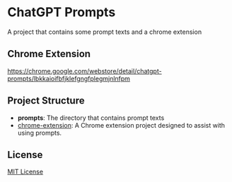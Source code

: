 # ChatGPT Prompts

A project that contains some prompt texts and a chrome extension

## Chrome Extension

<https://chrome.google.com/webstore/detail/chatgpt-prompts/lbkkaioifbfjklefgngfplegmjnlnfpm>

## Project Structure

- **prompts**: The directory that contains prompt texts
- [chrome-extension](./chrome-extension/README.md): A Chrome extension project designed to assist with using prompts.

## License

[MIT License](./LICENSE)
